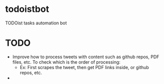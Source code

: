 # todoistbot
TODOist tasks automation bot

# TODO
- Improve how to process tweets with content such as github repos, PDF files, etc. To check which is the order of processing:
  - Ex: First scrapes the tweet, then get PDF links inside, or github repos, etc.
- 